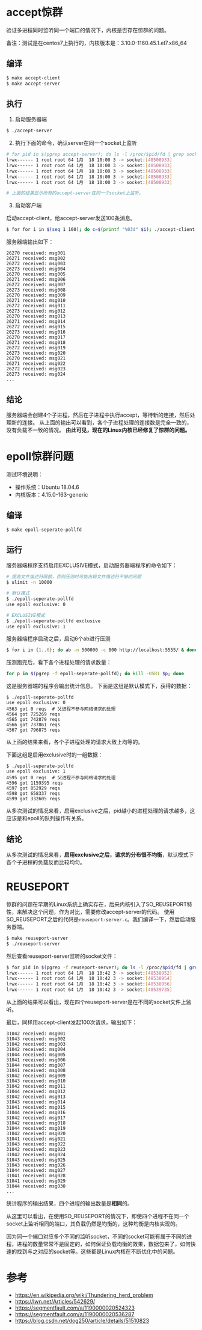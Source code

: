 # accept惊群

验证多进程同时监听同一个端口的情况下，内核是否存在惊群的问题。

备注：测试是在centos7上执行的，内核版本是：3.10.0-1160.45.1.el7.x86_64

## 编译

```bash
$ make accept-client
$ make accept-server
```

## 执行

1. 启动服务器端
```bash
$ ./accept-server
```
2. 执行下面的命令，确认server在同一个socket上监听
```bash
# for pid in $(pgrep accept-server); do ls -l /proc/$pid/fd | grep socket; done
lrwx------ 1 root root 64 1月  18 10:00 3 -> socket:[48508933]
lrwx------ 1 root root 64 1月  18 10:00 3 -> socket:[48508933]
lrwx------ 1 root root 64 1月  18 10:00 3 -> socket:[48508933]
lrwx------ 1 root root 64 1月  18 10:00 3 -> socket:[48508933]
lrwx------ 1 root root 64 1月  18 10:00 3 -> socket:[48508933]

# 上面的结果显示所有的accept-server在同一个socket上监听。
```

3. 启动客户端

启动accept-client，给accept-server发送100条消息。

```bash
$ for for i in $(seq 1 100); do c=$(printf "%03d" $i); ./accept-client localhost msg$c; done

```

服务器端输出如下：

```text
26270 received: msg001
26271 received: msg002
26272 received: msg003
26273 received: msg004
26270 received: msg005
26271 received: msg006
26272 received: msg007
26273 received: msg008
26270 received: msg009
26271 received: msg010
26272 received: msg011
26273 received: msg012
26270 received: msg013
26271 received: msg014
26272 received: msg015
26273 received: msg016
26270 received: msg017
26271 received: msg018
26272 received: msg019
26273 received: msg020
26270 received: msg021
26271 received: msg022
26272 received: msg023
26273 received: msg024
...
```

## 结论

服务器端会创建4个子进程，然后在子进程中执行accept，等待新的连接，然后处理新的连接。
从上面的输出可以看到，各个子进程处理的连接数是完全一致的，没有负载不一致的情况。
**由此可见，现在的Linux内核已经修复了惊群的问题。**

# epoll惊群问题

测试环境说明：
* 操作系统：Ubuntu 18.04.6
* 内核版本：4.15.0-163-generic

## 编译

```bash
$ make epoll-seperate-pollfd
```

## 运行

服务器端程序支持启用EXCLUSIVE模式，启动服务器端程序的命令如下：
```bash
# 提高文件描述符限额，否则压测时可能出现文件描述符不够的问题
$ ulimit -n 10000

# 默认模式
$ ./epoll-seperate-pollfd
use epoll exclusive: 0

# EXCLUSIVE模式
$ ./epoll-seperate-pollfd exclusive
use epoll exclusive: 1

```

服务器端程序启动之后，启动6个ab进行压测
```bash
$ for i in {1..6}; do ab -n 500000 -c 800 http://localhost:5555/ & done
```

压测跑完后，看下各个进程处理的请求数量：

```bash
for p in $(pgrep -f epoll-seperate-pollfd); do kill -USR1 $p; done
```

这是服务器端的程序会输出统计信息。
下面是这组是默认模式下，获得的数据：

```
$ ./epoll-seperate-pollfd
use epoll exclusive: 0
4563 got 0 reqs  # 父进程不参与网络请求的处理
4564 got 725269 reqs
4565 got 742879 reqs
4566 got 737861 reqs
4567 got 796875 reqs
```
从上面的结果来看，各个子进程处理的请求大致上均等的。

下面这组是启用exclusive时的一组数据：
```
$ ./epoll-seperate-pollfd
use epoll exclusive: 1
4595 got 0 reqs  # 父进程不参与网络请求的处理
4596 got 1159395 reqs
4597 got 852929 reqs
4598 got 658337 reqs
4599 got 332605 reqs
```
从多次测试的情况来看，启用exclusive之后，pid越小的进程处理的请求越多，这应该是和epoll的队列操作有关系。

## 结论
从多次测试的情况来看，**启用exclusive之后，请求的分布很不均衡**，默认模式下各个子进程的负载反而比较均匀。

# REUSEPORT

惊群的问题在早期的Linux系统上确实存在，后来内核引入了SO_REUSEPORT特性，来解决这个问题，作为对比，需要修改accept-server的代码。
使用SO_REUSEPORT之后的代码是`reuseport-server.c`。我们编译一下，然后启动服务器端。

```bash
$ make reuseport-server
$ ./reuseport-server
```

然后查看reuseport-server监听的socket文件：

```bash
$ for pid in $(pgrep -f reuseport-server); do ls -l /proc/$pid/fd | grep socket; done
lrwx------ 1 root root 64 1月  18 10:42 3 -> socket:[48538952]
lrwx------ 1 root root 64 1月  18 10:42 3 -> socket:[48538954]
lrwx------ 1 root root 64 1月  18 10:42 3 -> socket:[48538956]
lrwx------ 1 root root 64 1月  18 10:42 3 -> socket:[48539735]
```

从上面的结果可以看出，现在四个reuseport-server是在不同的socket文件上监听。

最后，同样用accept-client发起100次请求，输出如下：

```text
31042 received: msg001
31043 received: msg002
31042 received: msg003
31042 received: msg004
31044 received: msg005
31041 received: msg006
31044 received: msg007
31041 received: msg008
31042 received: msg009
31043 received: msg010
31042 received: msg011
31044 received: msg012
31042 received: msg013
31043 received: msg014
31041 received: msg015
31044 received: msg016
31042 received: msg017
31042 received: msg018
31044 received: msg019
31042 received: msg020
31041 received: msg021
31043 received: msg022
31042 received: msg023
31042 received: msg024
31043 received: msg025
31043 received: msg026
31044 received: msg027
31041 received: msg028
31041 received: msg029
31044 received: msg030
...
```

统计程序的输出结果，四个进程的输出数量是**相同**的。

从这里可以看出，在使用SO_REUSEPORT的情况下，即使四个进程不在同一个socket上监听相同的端口，其负载仍然是均衡的，这种均衡是内核实现的。

因为同一个端口对应多个不同的监听socket，不同的socket可能有属于不同的进程，进程的数量常常不是固定的，如何保证负载均衡的效果，数据包来了，如何快速的找到与之对应的socket等。这些都是Linux内核在不断优化中的问题。

# 参考

* https://en.wikipedia.org/wiki/Thundering_herd_problem
* https://lwn.net/Articles/542629/
* https://segmentfault.com/a/1190000020524323
* https://segmentfault.com/a/1190000020536287
* https://blog.csdn.net/dog250/article/details/51510823
